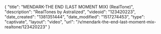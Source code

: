 {
    "title": "MENDARK-THE END (LAST MOMENT MIX) (RealTone)",
    "description": "RealTones by Astralized",
    "videoid": "123420223",
    "date_created": "1381351444",
    "date_modified": "1517274453",
    "type": "captivate",
    "layout": "video",
    "url": "\/v\/mendark-the-end-last-moment-mix-realtone\/123420223"
}